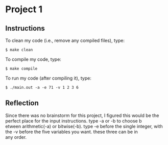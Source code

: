 # 
# Project 1


## Instructions

To clean my code (i.e., remove any compiled files), type:

```
$ make clean
```

To compile my code, type:

```
$ make compile
```

To run my code (after compiling it), type:

```
$ ./main.out -a -e 71 -v 1 2 3 6
```

## Reflection

Since there was no brainstorm for this project, I figured this would be the perfect place for the input instructions. type -a or -b to choose b\
etween arithmetic(-a) or bitwise(-b). type -e before the single integer, with the -v before the five variables you want. these three can be in \
any order.

